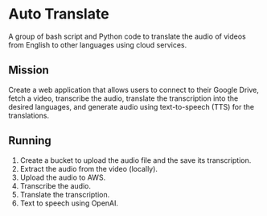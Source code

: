 # Auto Translate
A group of bash script and Python code to translate the audio of videos from English to other languages using cloud services.

## Mission
Create a web application that allows users to connect to their Google Drive, fetch a video, transcribe the audio, translate the transcription into the desired languages, and generate audio using text-to-speech (TTS) for the translations.

## Running

1. Create a bucket to upload the audio file and the save its transcription.
2. Extract the audio from the video (locally).
3. Upload the audio to AWS.
4. Transcribe the audio.
5. Translate the transcription.
6. Text to speech using OpenAI.

